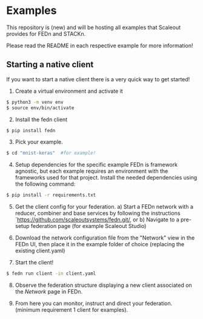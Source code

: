 # Examples

This repository is (new) and will be hosting all examples that Scaleout provides for FEDn and STACKn.

Please read the README in each respective example for more information!

## Starting a native client
If you want to start a native client there is a very quick way to get started!

1. Create a virtual environment and activate it
```bash
$ python3 -m venv env
$ source env/bin/activate
```


2. Install the fedn client
```bash
$ pip install fedn
```

3. Pick your example.
```bash
$ cd "mnist-keras"  #for example!
```

4. Setup dependencies for the specific example
FEDn is framework agnostic, but each example requires an environment with the frameworks used for that project. Install the needed dependencies using the following command:
```bash
$ pip install -r requirements.txt
``` 

5. Get the client config for your federation.
  a) Start a FEDn network with a reducer, combiner and base services by following the instructions `https://github.com/scaleoutsystems/fedn.git/, or 
  b) Navigate to a pre-setup federation page (for example Scaleout Studio)

6. Download the network configuration file from the "Network" view in the FEDn UI, then place it in the example folder of choice (replacing the existing client.yaml)

7. Start the client!
```bash
$ fedn run client -in client.yaml
```
8. Observe the federation structure displaying a new client associated on the _Network_ page in FEDn.

9. From here you can monitor, instruct and direct your federation.
(minimum requirement 1 client for examples).




